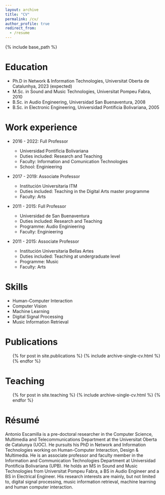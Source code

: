 ```yaml
---
layout: archive
title: "CV"
permalink: /cv/
author_profile: true
redirect_from:
  - /resume
---
```


{% include base_path %}

Education
======
* Ph.D in Network & Information Technologies, Universitat Oberta de Catalunhya, 2023 (expected)
* M.Sc. in Sound and Music Technologies, Universitat Pompeu Fabra, 2010
* B.Sc. in Audio Engineering, Universidad San Buenaventura, 2008
* B.Sc. in Electronic Engineering, Universidad Pontificia Bolivariana, 2005

Work experience
======
* 2016 - 2022: Full Professor
  * Universidad Pontificia Bolivariana
  * Duties included: Research and Teaching
  * Faculty: Information and Comunication Technologies
  * School: Enginieering

* 2017 - 2019: Associate Professor
  * Institución Universitaria ITM
  * Duties included: Teaching in the Digital Arts master programme
  * Faculty: Arts
  
* 2011 - 2015: Full Professor
  * Universidad de San Buenaventura
  * Duties included: Research and Teaching
  * Programme: Audio Enginieering
  * Faculty: Enginieering

* 2011 - 2015: Associate Professor
  * Institución Universitaria Bellas Artes
  * Duties included: Teaching at undergraduate level
  * Programme: Music
  * Faculty: Arts
  
Skills
======
* Human-Computer Interaction
* Computer Vision
* Machine Learning
* Digital Signal Processing
* Music Information Retrieval

Publications
======
  <ul>{% for post in site.publications %}
    {% include archive-single-cv.html %}
  {% endfor %}</ul>
    
Teaching
======
  <ul>{% for post in site.teaching %}
    {% include archive-single-cv.html %}
  {% endfor %}</ul>
  
Résumé
======
Antonio Escamilla is a pre-doctoral researcher in the Computer Science, Multimedia and Telecommunications Department at the Universitat Oberta de Catalunya (UOC). He pursuits his PhD in Network and Information Technologies working on Human-Computer Interaction, Design & Multimedia. He is an associate professor and faculty member in the Information and Communication Technologies Department at Universidad Pontificia Bolivariana (UPB). He holds an MS in Sound and Music Technologies from Universitat Pompeu Fabra, a BS in Audio Engineer and a BS in Electrical Engineer. His research interests are mainly, but not limited to, digital signal processing, music information retrieval, machine learning and human computer interaction.

